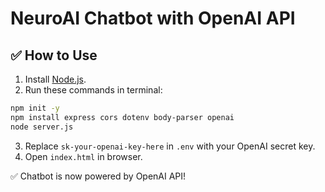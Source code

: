 # NeuroAI Chatbot with OpenAI API

## ✅ How to Use

1. Install [Node.js](https://nodejs.org/).
2. Run these commands in terminal:

```bash
npm init -y
npm install express cors dotenv body-parser openai
node server.js
```

3. Replace `sk-your-openai-key-here` in `.env` with your OpenAI secret key.
4. Open `index.html` in browser.

✅ Chatbot is now powered by OpenAI API!
